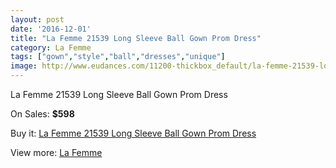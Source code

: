 ```yaml
---
layout: post
date: '2016-12-01'
title: "La Femme 21539 Long Sleeve Ball Gown Prom Dress"
category: La Femme
tags: ["gown","style","ball","dresses","unique"]
image: http://www.eudances.com/11200-thickbox_default/la-femme-21539-long-sleeve-ball-gown-prom-dress.jpg
---
```

La Femme 21539 Long Sleeve Ball Gown Prom Dress

On Sales: **$598**
<a href="https://www.eudances.com/en/la-femme/3571-la-femme-21539-long-sleeve-ball-gown-prom-dress.html"><amp-img layout="responsive" width="600" height="600" src="//www.eudances.com/11200-thickbox_default/la-femme-21539-long-sleeve-ball-gown-prom-dress.jpg" alt="La Femme 21539 Long Sleeve Ball Gown Prom Dress 0" /></a>
<a href="https://www.eudances.com/en/la-femme/3571-la-femme-21539-long-sleeve-ball-gown-prom-dress.html"><amp-img layout="responsive" width="600" height="600" src="//www.eudances.com/11201-thickbox_default/la-femme-21539-long-sleeve-ball-gown-prom-dress.jpg" alt="La Femme 21539 Long Sleeve Ball Gown Prom Dress 1" /></a>
<a href="https://www.eudances.com/en/la-femme/3571-la-femme-21539-long-sleeve-ball-gown-prom-dress.html"><amp-img layout="responsive" width="600" height="600" src="//www.eudances.com/11202-thickbox_default/la-femme-21539-long-sleeve-ball-gown-prom-dress.jpg" alt="La Femme 21539 Long Sleeve Ball Gown Prom Dress 2" /></a>
<a href="https://www.eudances.com/en/la-femme/3571-la-femme-21539-long-sleeve-ball-gown-prom-dress.html"><amp-img layout="responsive" width="600" height="600" src="//www.eudances.com/11203-thickbox_default/la-femme-21539-long-sleeve-ball-gown-prom-dress.jpg" alt="La Femme 21539 Long Sleeve Ball Gown Prom Dress 3" /></a>

Buy it: [La Femme 21539 Long Sleeve Ball Gown Prom Dress](https://www.eudances.com/en/la-femme/3571-la-femme-21539-long-sleeve-ball-gown-prom-dress.html "La Femme 21539 Long Sleeve Ball Gown Prom Dress")

View more: [La Femme](https://www.eudances.com/en/72-La-Femme "La Femme")